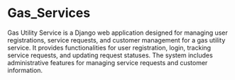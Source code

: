 # Gas_Services
Gas Utility Service is a Django web application designed for managing user registrations, service requests, and customer management for a gas utility service. It provides functionalities for user registration, login, tracking service requests, and updating request statuses. The system includes administrative features for managing service requests and customer information.
